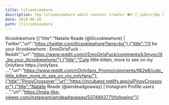 ```yaml
---
title: lilcookiewhore
description: Top lilcookiewhore adult content creator 👁♐️ 👑 subscribe lilcookiewhore to my porn site below IG lilcookiewhore
date: 2019-08-26
path: /lilcookiewhore
---
```


lilcookiewhore
[{"title":"Natalie Reade (@lilcookiewhore) | Twitter","url":"https://twitter.com/lilcookiewhore?lang=bg"},{"title":"I'll be your lilcookiewhore : EmoGirlsFuck - Reddit","url":"https://www.reddit.com/r/EmoGirlsFuck/comments/k3myoc/ill_be_your_lilcookiewhore/"},{"title":"Cute little kitten, more to see on my Onlyfans https://onlyfans ...","url":"https://www.reddit.com/r/Onlyfans_Promo/comments/f4l2e8/cute_little_kitten_more_to_see_on_my_onlyfans/"},{"title":"PinoyCrossover","url":"https://incubator.netlify.app/u/PinoyCrossover"},{"title":"Natalie Reade (@amdeadgoaway) | Instagram Profile users ...","url":"https://insta-like-viewer.com/instagram/amdeadgoaway/5374893771/following"}]

